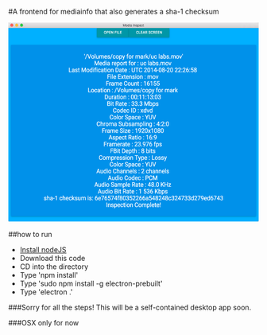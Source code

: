 #A frontend for mediainfo that also generates a sha-1 checksum

<img src="https://github.com/mhellar/media-inspector/blob/master/screenshot.png?raw=true" height="400">

##how to run
* [Install nodeJS](https://nodejs.org/en/download/)
* Download this code
* CD into the directory
* Type 'npm install'
* Type 'sudo npm install -g electron-prebuilt'
* Type 'electron .'

###Sorry for all the steps! This will be a self-contained desktop app soon.

###OSX only for now